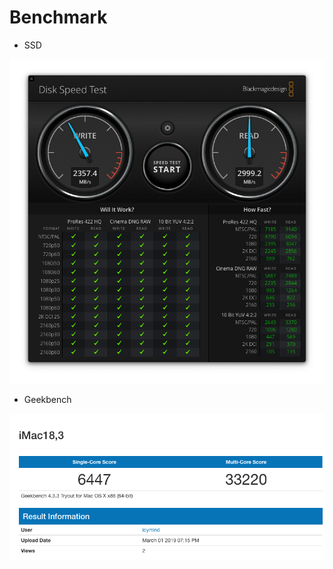 # Benchmark

- SSD

![ssd](./screenshots/benchmark/ssd.png)

- Geekbench

![Geekbench](./screenshots/benchmark/geekbench.png)
